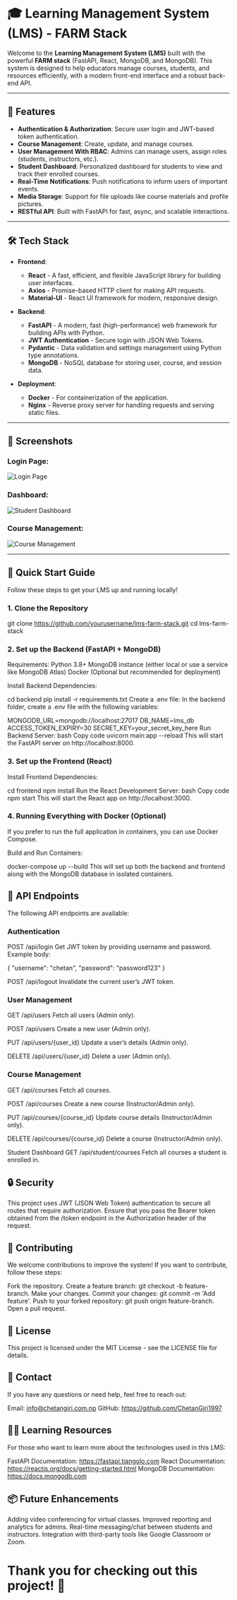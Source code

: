 # 🎓 **Learning Management System (LMS)** - FARM Stack

Welcome to the **Learning Management System (LMS)** built with the powerful **FARM stack** (FastAPI, React, MongoDB, and MongoDB). This system is designed to help educators manage courses, students, and resources efficiently, with a modern front-end interface and a robust back-end API.

---

## 🌟 **Features**

- **Authentication & Authorization**: Secure user login and JWT-based token authentication.
- **Course Management**: Create, update, and manage courses.
- **User Management With RBAC**: Admins can manage users, assign roles (students, instructors, etc.).
- **Student Dashboard**: Personalized dashboard for students to view and track their enrolled courses.
- **Real-Time Notifications**: Push notifications to inform users of important events.
- **Media Storage**: Support for file uploads like course materials and profile pictures.
- **RESTful API**: Built with FastAPI for fast, async, and scalable interactions.

---

## 🛠️ **Tech Stack**

- **Frontend**:  
  - **React** - A fast, efficient, and flexible JavaScript library for building user interfaces.
  - **Axios** - Promise-based HTTP client for making API requests.
  - **Material-UI** - React UI framework for modern, responsive design.

- **Backend**:  
  - **FastAPI** - A modern, fast (high-performance) web framework for building APIs with Python.
  - **JWT Authentication** - Secure login with JSON Web Tokens.
  - **Pydantic** - Data validation and settings management using Python type annotations.
  - **MongoDB** - NoSQL database for storing user, course, and session data.

- **Deployment**:  
  - **Docker** - For containerization of the application.
  - **Nginx** - Reverse proxy server for handling requests and serving static files.

---

## 📸 **Screenshots**

### Login Page:
![Login Page](![image](https://github.com/user-attachments/assets/a48dd195-d4ef-463f-a877-f5a1d969ad82)
)

### Dashboard:
![Student Dashboard](https://via.placeholder.com/800x400.png?text=Student+Dashboard)

### Course Management:
![Course Management](https://via.placeholder.com/800x400.png?text=Course+Management)

---

## 🚀 **Quick Start Guide**

Follow these steps to get your LMS up and running locally!

### **1. Clone the Repository**


git clone https://github.com/yourusername/lms-farm-stack.git
cd lms-farm-stack

### 2. Set up the Backend (FastAPI + MongoDB)
Requirements:
Python 3.8+
MongoDB instance (either local or use a service like MongoDB Atlas)
Docker (Optional but recommended for deployment)

Install Backend Dependencies:

cd backend
pip install -r requirements.txt
Create a .env file:
In the backend folder, create a .env file with the following variables:

MONGODB_URL=mongodb://localhost:27017
DB_NAME=lms_db
ACCESS_TOKEN_EXPIRY=30
SECRET_KEY=your_secret_key_here
Run Backend Server:
bash
Copy code
uvicorn main:app --reload
This will start the FastAPI server on http://localhost:8000.

### 3. Set up the Frontend (React)
Install Frontend Dependencies:

cd frontend
npm install
Run the React Development Server:
bash
Copy code
npm start
This will start the React app on http://localhost:3000.

### 4. Running Everything with Docker (Optional)
If you prefer to run the full application in containers, you can use Docker Compose.

Build and Run Containers:

docker-compose up --build
This will set up both the backend and frontend along with the MongoDB database in isolated containers.

## 📱 API Endpoints
The following API endpoints are available:

### Authentication

POST /api/login
Get JWT token by providing username and password.
Example body:


{
  "username": "chetan",
  "password": "password123"
}

POST /api/logout
Invalidate the current user’s JWT token.

### User Management
GET /api/users
Fetch all users (Admin only).

POST /api/users
Create a new user (Admin only).

PUT /api/users/{user_id}
Update a user’s details (Admin only).

DELETE /api/users/{user_id}
Delete a user (Admin only).

### Course Management
GET /api/courses
Fetch all courses.

POST /api/courses
Create a new course (Instructor/Admin only).

PUT /api/courses/{course_id}
Update course details (Instructor/Admin only).

DELETE /api/courses/{course_id}
Delete a course (Instructor/Admin only).

Student Dashboard
GET /api/student/courses
Fetch all courses a student is enrolled in.

## 🔒 Security
This project uses JWT (JSON Web Token) authentication to secure all routes that require authorization. Ensure that you pass the Bearer token obtained from the /token endpoint in the Authorization header of the request.

## 🎉 Contributing
We welcome contributions to improve the system! If you want to contribute, follow these steps:

Fork the repository.
Create a feature branch: git checkout -b feature-branch.
Make your changes.
Commit your changes: git commit -m 'Add feature'.
Push to your forked repository: git push origin feature-branch.
Open a pull request.

## 📄 License
This project is licensed under the MIT License - see the LICENSE file for details.

## 💬 Contact
If you have any questions or need help, feel free to reach out:

Email: info@chetangiri.com.np
GitHub: https://github.com/ChetanGiri1997

## 👨‍🏫 Learning Resources
For those who want to learn more about the technologies used in this LMS:

FastAPI Documentation: https://fastapi.tiangolo.com
React Documentation: https://reactjs.org/docs/getting-started.html
MongoDB Documentation: https://docs.mongodb.com

## 📦 Future Enhancements
Adding video conferencing for virtual classes.
Improved reporting and analytics for admins.
Real-time messaging/chat between students and instructors.
Integration with third-party tools like Google Classroom or Zoom.


# Thank you for checking out this project! 🚀

